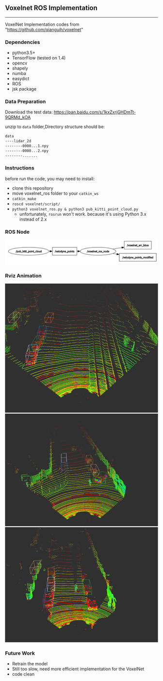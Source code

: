 ## Voxelnet ROS Implementation 
----
VoxelNet Implementation codes from "https://github.com/qianguih/voxelnet"

### Dependencies
* python3.5+
* TensorFlow (tested on 1.4)
* opencv
* shapely
* numba
* easydict
* ROS
* jsk package
  
### Data Preparation
Download the test data: https://pan.baidu.com/s/1kxZxrjGHDmTt-9QRMd_kOA

unzip to `data` folder,Directory structure should be:

```
data
----lidar_2d
--------0000...1.npy
--------0000...2.npy
--------.......
```
### Instructions
before run the code, you may need to install:


- clone this repository
- move voxelnet_ros folder to your `catkin_ws`
- `catkin_make`
- `roscd voxelnet/script/`
- `python3 voxelnet_ros.py & python3 pub_kitti_point_cloud.py` 
  - unfortunately, `rosrun` won't work. because it's using Python 3.x instead of 2.x
  
### ROS Node 

<img src="./pictures/8.png" />

### Rviz Animation
<img src="./pictures/1.png" />
<img src="./pictures/2.png" />
<img src="./pictures/3.png" />



### Future Work
- Retrain the model
- Still too slow, need more efficient implementation for the VoxelNet
- code clean